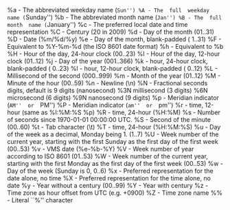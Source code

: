   %a - The abbreviated weekday name (``Sun'')
  %A - The  full  weekday  name (``Sunday'')
  %b - The abbreviated month name (``Jan'')
  %B - The  full  month  name (``January'')
  %c - The preferred local date and time representation
  %C - Century (20 in 2009)
  %d - Day of the month (01..31)
  %D - Date (%m/%d/%y)
  %e - Day of the month, blank-padded ( 1..31)
  %F - Equivalent to %Y-%m-%d (the ISO 8601 date format)
  %h - Equivalent to %b
  %H - Hour of the day, 24-hour clock (00..23)
  %I - Hour of the day, 12-hour clock (01..12)
  %j - Day of the year (001..366)
  %k - hour, 24-hour clock, blank-padded ( 0..23)
  %l - hour, 12-hour clock, blank-padded ( 0..12)
  %L - Millisecond of the second (000..999)
  %m - Month of the year (01..12)
  %M - Minute of the hour (00..59)
  %n - Newline (\n)
  %N - Fractional seconds digits, default is 9 digits (nanosecond)
          %3N  millisecond (3 digits)
          %6N  microsecond (6 digits)
          %9N  nanosecond (9 digits)
  %p - Meridian indicator (``AM''  or  ``PM'')
  %P - Meridian indicator (``am''  or  ``pm'')
  %r - time, 12-hour (same as %I:%M:%S %p)
  %R - time, 24-hour (%H:%M)
  %s - Number of seconds since 1970-01-01 00:00:00 UTC.
  %S - Second of the minute (00..60)
  %t - Tab character (\t)
  %T - time, 24-hour (%H:%M:%S)
  %u - Day of the week as a decimal, Monday being 1. (1..7)
  %U - Week  number  of the current year,
          starting with the first Sunday as the first
          day of the first week (00..53)
  %v - VMS date (%e-%b-%Y)
  %V - Week number of year according to ISO 8601 (01..53)
  %W - Week  number  of the current year,
          starting with the first Monday as the first
          day of the first week (00..53)
  %w - Day of the week (Sunday is 0, 0..6)
  %x - Preferred representation for the date alone, no time
  %X - Preferred representation for the time alone, no date
  %y - Year without a century (00..99)
  %Y - Year with century
  %z - Time zone as  hour offset from UTC (e.g. +0900)
  %Z - Time zone name
  %% - Literal ``%'' character

